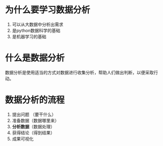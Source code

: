 # 为什么要学习数据分析
1. 可以从大数据中分析出需求
2. 是python数据科学的基础
3. 是机器学习的基础
# 什么是数据分析
数据分析是使用适当的方式对数据进行收集分析，帮助人们做出判断，以便采取行动。

# 数据分析的流程
1. 提出问题 （要干什么）
2. 准备数据（数据哪里来）
3. **分析数据**（数据处理）
4. 获得结论（得到结果）
5. 成果可视化